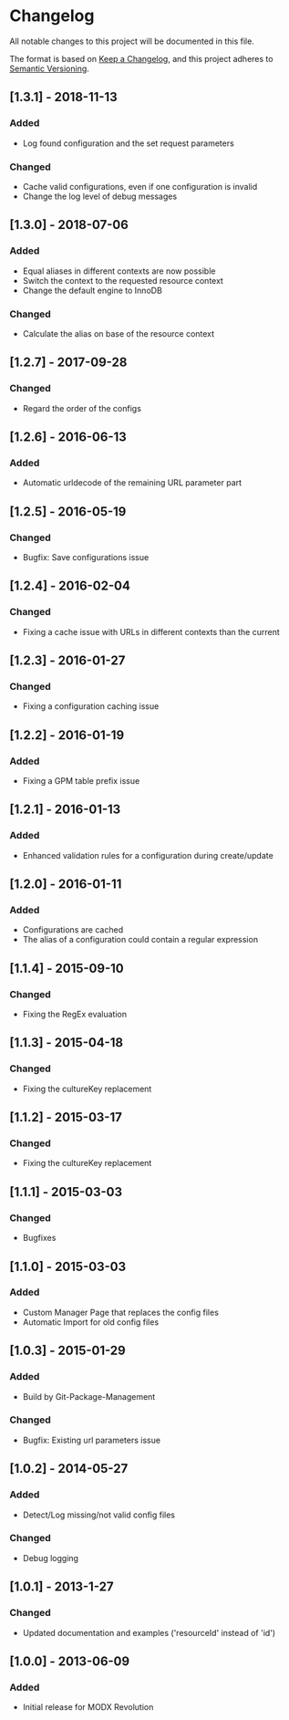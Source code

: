 # Changelog
All notable changes to this project will be documented in this file.

The format is based on [Keep a Changelog](https://keepachangelog.com/en/1.0.0/),
and this project adheres to [Semantic Versioning](https://semver.org/spec/v2.0.0.html).

## [1.3.1] - 2018-11-13
### Added
- Log found configuration and the set request parameters
### Changed
- Cache valid configurations, even if one configuration is invalid
- Change the log level of debug messages

## [1.3.0] - 2018-07-06
### Added
- Equal aliases in different contexts are now possible
- Switch the context to the requested resource context
- Change the default engine to InnoDB
### Changed
- Calculate the alias on base of the resource context

## [1.2.7] - 2017-09-28
### Changed
- Regard the order of the configs

## [1.2.6] - 2016-06-13
### Added
- Automatic urldecode of the remaining URL parameter part

## [1.2.5] - 2016-05-19
### Changed
- Bugfix: Save configurations issue

## [1.2.4] - 2016-02-04
### Changed
- Fixing a cache issue with URLs in different contexts than the current

## [1.2.3] - 2016-01-27
### Changed
- Fixing a configuration caching issue

## [1.2.2] - 2016-01-19
### Added
- Fixing a GPM table prefix issue

## [1.2.1] - 2016-01-13
### Added
- Enhanced validation rules for a configuration during create/update

## [1.2.0] - 2016-01-11
### Added
- Configurations are cached
- The alias of a configuration could contain a regular expression

## [1.1.4] - 2015-09-10
### Changed
- Fixing the RegEx evaluation

## [1.1.3] - 2015-04-18
### Changed
- Fixing the cultureKey replacement

## [1.1.2] - 2015-03-17
### Changed
- Fixing the cultureKey replacement

## [1.1.1] - 2015-03-03
### Changed
- Bugfixes

## [1.1.0] - 2015-03-03
### Added
- Custom Manager Page that replaces the config files
- Automatic Import for old config files

## [1.0.3] - 2015-01-29
### Added
- Build by Git-Package-Management
### Changed
- Bugfix: Existing url parameters issue

## [1.0.2] - 2014-05-27
### Added
- Detect/Log missing/not valid config files
### Changed
- Debug logging

## [1.0.1] - 2013-1-27
### Changed
- Updated documentation and examples ('resourceId' instead of 'id')

## [1.0.0] - 2013-06-09
### Added
- Initial release for MODX Revolution
